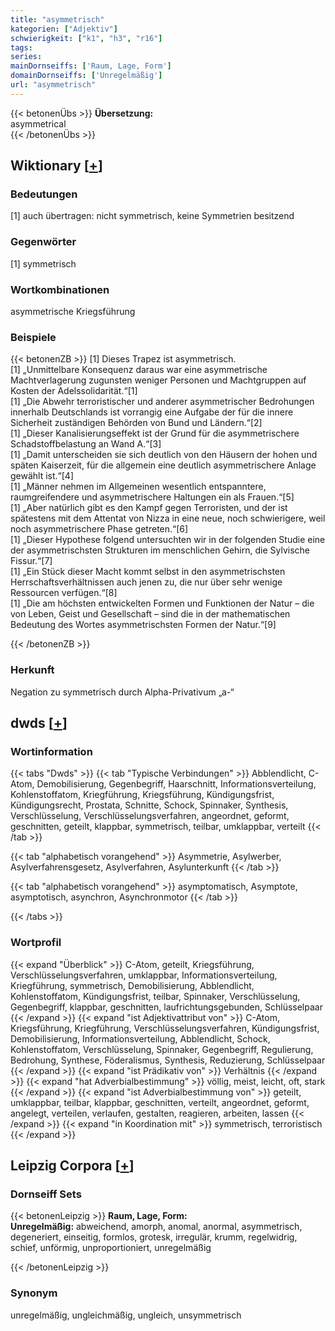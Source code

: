 ```yaml
---
title: "asymmetrisch"
kategorien: ["Adjektiv"]
schwierigkeit: ["k1", "h3", "r16"]
tags:
series:
mainDornseiffs: ['Raum, Lage, Form']
domainDornseiffs: ['Unregelmäßig']
url: "asymmetrisch"
---
```


{{< betonenÜbs >}}
**Übersetzung:**  
asymmetrical  
{{< /betonenÜbs >}}

## Wiktionary [[+](https://de.wiktionary.org/wiki/asymmetrisch)]

### Bedeutungen
[1] auch übertragen: nicht symmetrisch, keine Symmetrien besitzend  

### Gegenwörter
[1] symmetrisch  

### Wortkombinationen
asymmetrische Kriegsführung  

### Beispiele
{{< betonenZB >}}
[1] Dieses Trapez ist asymmetrisch.  
[1] „Unmittelbare Konsequenz daraus war eine asymmetrische Machtverlagerung zugunsten weniger Personen und Machtgruppen auf Kosten der Adelssolidarität.“[1]  
[1] „Die Abwehr terroristischer und anderer asymmetrischer Bedrohungen innerhalb Deutschlands ist vorrangig eine Aufgabe der für die innere Sicherheit zuständigen Behörden von Bund und Ländern.“[2]  
[1] „Dieser Kanalisierungseffekt ist der Grund für die asymmetrischere Schadstoffbelastung an Wand A.“[3]  
[1] „Damit unterscheiden sie sich deutlich von den Häusern der hohen und späten Kaiserzeit, für die allgemein eine deutlich asymmetrischere Anlage gewählt ist.“[4]  
[1] „Männer nehmen im Allgemeinen wesentlich entspanntere, raumgreifendere und asymmetrischere Haltungen ein als Frauen.“[5]  
[1] „Aber natürlich gibt es den Kampf gegen Terroristen, und der ist spätestens mit dem Attentat von Nizza in eine neue, noch schwierigere, weil noch asymmetrischere Phase getreten.“[6]  
[1] „Dieser Hypothese folgend untersuchten wir in der folgenden Studie eine der asymmetrischsten Strukturen im menschlichen Gehirn, die Sylvische Fissur.“[7]  
[1] „Ein Stück dieser Macht kommt selbst in den asymmetrischsten Herrschaftsverhältnissen auch jenen zu, die nur über sehr wenige Ressourcen verfügen.“[8]  
[1] „Die am höchsten entwickelten Formen und Funktionen der Natur – die von Leben, Geist und Gesellschaft – sind die in der mathematischen Bedeutung des Wortes asymmetrischsten Formen der Natur.“[9]  

{{< /betonenZB >}}
### Herkunft
Negation zu symmetrisch durch Alpha-Privativum „a-“  



## dwds [[+](https://www.dwds.de/wb/asymmetrisch)]

### Wortinformation
{{< tabs "Dwds" >}}
{{< tab "Typische Verbindungen" >}}
Abblendlicht, C-Atom, Demobilisierung, Gegenbegriff, Haarschnitt, Informationsverteilung, Kohlenstoffatom, Kriegführung, Kriegsführung, Kündigungsfrist, Kündigungsrecht, Prostata, Schnitte, Schock, Spinnaker, Synthesis, Verschlüsselung, Verschlüsselungsverfahren, angeordnet, geformt, geschnitten, geteilt, klappbar, symmetrisch, teilbar, umklappbar, verteilt
{{< /tab >}}

{{< tab "alphabetisch vorangehend" >}}
Asymmetrie, Asylwerber, Asylverfahrensgesetz, Asylverfahren, Asylunterkunft
{{< /tab >}}

{{< tab "alphabetisch vorangehend" >}}
asymptomatisch, Asymptote, asymptotisch, asynchron, Asynchronmotor
{{< /tab >}}

{{< /tabs >}}

### Wortprofil
{{< expand "Überblick" >}} C-Atom, geteilt, Kriegsführung, Verschlüsselungsverfahren, umklappbar, Informationsverteilung, Kriegführung, symmetrisch, Demobilisierung, Abblendlicht, Kohlenstoffatom, Kündigungsfrist, teilbar, Spinnaker, Verschlüsselung, Gegenbegriff, klappbar, geschnitten, laufrichtungsgebunden, Schlüsselpaar {{< /expand >}}
{{< expand "ist Adjektivattribut von" >}} C-Atom, Kriegsführung, Kriegführung, Verschlüsselungsverfahren, Kündigungsfrist, Demobilisierung, Informationsverteilung, Abblendlicht, Schock, Kohlenstoffatom, Verschlüsselung, Spinnaker, Gegenbegriff, Regulierung, Bedrohung, Synthese, Föderalismus, Synthesis, Reduzierung, Schlüsselpaar {{< /expand >}}
{{< expand "ist Prädikativ von" >}} Verhältnis {{< /expand >}}
{{< expand "hat Adverbialbestimmung" >}} völlig, meist, leicht, oft, stark {{< /expand >}}
{{< expand "ist Adverbialbestimmung von" >}} geteilt, umklappbar, teilbar, klappbar, geschnitten, verteilt, angeordnet, geformt, angelegt, verteilen, verlaufen, gestalten, reagieren, arbeiten, lassen {{< /expand >}}
{{< expand "in Koordination mit" >}} symmetrisch, terroristisch {{< /expand >}}

## Leipzig Corpora [[+](https://corpora.uni-leipzig.de/en/res?word=asymmetrisch&corpusId=deu_newscrawl-public_2018)]

### Dornseiff Sets
{{< betonenLeipzig >}}
**Raum, Lage, Form:**  
**Unregelmäßig:** abweichend, amorph, anomal, anormal, asymmetrisch, degeneriert, einseitig, formlos, grotesk, irregulär, krumm, regelwidrig, schief, unförmig, unproportioniert, unregelmäßig  

{{< /betonenLeipzig >}}

### Synonym
unregelmäßig, ungleichmäßig, ungleich, unsymmetrisch

